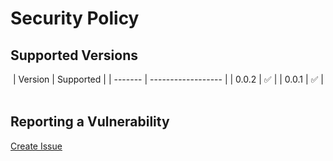 # Security Policy

## Supported Versions

​
| Version | Supported |
| ------- | ------------------ |
| 0.0.2 | :white_check_mark: |
| 0.0.1 | :white_check_mark: |
​

## Reporting a Vulnerability

[Create Issue](https://github.com/gregoranders/ts-jhu-covid19/issues/new?labels=bug&template=bug_report.md&title=Security+Issue)

